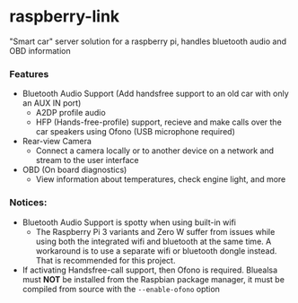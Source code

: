 # raspberry-link
"Smart car" server solution for a raspberry pi, handles bluetooth audio and OBD information

### Features
- Bluetooth Audio Support (Add handsfree support to an old car with only an AUX IN port)
  - A2DP profile audio
  - HFP (Hands-free-profile) support, recieve and make calls over the car speakers using Ofono (USB microphone required)
- Rear-view Camera
  - Connect a camera locally or to another device on a network and stream to the user interface
- OBD (On board diagnostics)
  - View information about temperatures, check engine light, and more

### Notices:
- Bluetooth Audio Support is spotty when using built-in wifi
  - The Raspberry Pi 3 variants and Zero W suffer from issues while using both the integrated wifi and bluetooth at the same time. A workaround is to use a separate wifi or bluetooth dongle instead. That is recommended for this project.
- If activating Handsfree-call support, then Ofono is required. Bluealsa must **NOT** be installed from the Raspbian package manager, it must be compiled from source with the ``--enable-ofono`` option